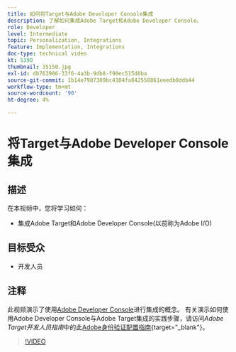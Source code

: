 ```yaml
---
title: 如何将Target与Adobe Developer Console集成
description: 了解如何集成Adobe Target和Adobe Developer Console。
role: Developer
level: Intermediate
topic: Personalization, Integrations
feature: Implementation, Integrations
doc-type: technical video
kt: 5390
thumbnail: 35150.jpg
exl-id: db763906-33f6-4a3b-9db8-f90ec515d8ba
source-git-commit: 1b14e7987309bc4104fa842558861eeedb0ddb44
workflow-type: tm+mt
source-wordcount: '90'
ht-degree: 4%

---
```


# 将Target与Adobe Developer Console集成

## 描述

在本视频中，您将学习如何：

* 集成Adobe Target和Adobe Developer Console(以前称为Adobe I/O)

## 目标受众

* 开发人员

## 注释

此视频演示了使用[Adobe Developer Console](https://developer.adobe.com/developer-console/)进行集成的概念。 有关演示如何使用Adobe Developer Console与Adobe Target集成的实践步骤，请访问&#x200B;*Adobe Target开发人员指南*&#x200B;中的此[Adobe身份验证配置指南](https://experienceleague.adobe.com/docs/target-dev/developer/api/configure-authentication.html?lang=zh-Hans){target="_blank"}。

>[!VIDEO](https://video.tv.adobe.com/v/35150/?quality=12)
